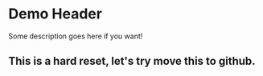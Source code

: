 # Demo Header

Some description goes here if you want!

## This is a hard reset, let's try move this to github.